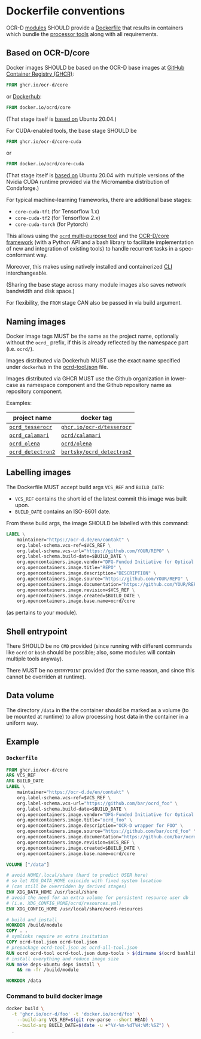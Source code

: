 # Dockerfile conventions

OCR-D [modules](glossary#ocr-d-module) SHOULD provide
a [Dockerfile](https://docs.docker.com/engine/reference/builder/)
that results in containers which bundle the [processor tools](cli)
along with all requirements.

## Based on OCR-D/core

Docker images SHOULD be based on the OCR-D base images at [GitHub Container Registry (GHCR)](https://github.com/OCR-D/core/pkgs/container/core):
```Dockerfile
FROM ghcr.io/ocr-d/core
```
or [Dockerhub](https://hub.docker.com/r/ocrd/core):
```Dockerfile
FROM docker.io/ocrd/core
```

(That stage itself is [based on](https://github.com/OCR-D/core/blob/77a385cef8c9dfefda841cb505cc829137ee0578/Makefile#L52) Ubuntu 20.04.)

For CUDA-enabled tools, the base stage SHOULD be
```Dockerfile
FROM ghcr.io/ocr-d/core-cuda
```
or
```Dockerfile
FROM docker.io/ocrd/core-cuda
```

(That stage itself is [based on]([https://github.com/OCR-D/core/blob/77a385cef8c9dfefda841cb505cc829137ee0578/Makefile#L52](https://github.com/OCR-D/core/blob/77a385cef8c9dfefda841cb505cc829137ee0578/Makefile#L222)) Ubuntu 20.04 
with multiple versions of the Nvidia CUDA runtime provided via the Micromamba distribution of Condaforge.)

For typical machine-learning frameworks, there are additional base stages:
- `core-cuda-tf1` (for Tensorflow 1.x)
- `core-cuda-tf2` (for Tensorflow 2.x)
- `core-cuda-torch` (for Pytorch)

This allows using the [`ocrd` multi-purpose tool](https://ocr-d.de/core/api/ocrd/ocrd.cli.html)
and the [OCR-D/core framework](https://ocr-d.de/core) (with a Python API and a bash library
to facilitate implementation of new and integration of existing tools)
to handle recurrent tasks in a spec-conformant way. 

Moreover, this makes using natively installed and containerized [CLI](cli) interchangeable.

(Sharing the base stage across many module images also saves network bandwidth and disk space.)

For flexibility, the `FROM` stage CAN also be passed in via build argument.

## Naming images

Docker image tags MUST be the same as the project name, optionally without the `ocrd_` prefix,
if this is already reflected by the namespace part (i.e. `ocrd/`).

Images distributed via Dockerhub MUST use the exact name specified under `dockerhub` in the
[ocrd-tool.json](ocrd_tool) file.

Images distributed via GHCR MUST use the Github organization in lower-case 
as namespace component and the Github repository name as repository component.

Examples:

| project name                                                | docker tag                                                  |
| ---                                                         | ---                                                         |
| [`ocrd_tesserocr`](https://github.com/OCR-D/ocrd_tesserocr) | [`ghcr.io/ocr-d/tesserocr`](https://github.com/orgs/OCR-D/packages/container/package/tesserocr) |
| [`ocrd_calamari`](https://github.com/OCR-D/ocrd_calamari)   | [`ocrd/calamari`](https://hub.docker.com/r/ocrd/calamari)   |
| [`ocrd_olena`](https://github.com/OCR-D/ocrd_olena)         | [`ocrd/olena`](https://hub.docker.com/r/ocrd/olena)         |
| [`ocrd_detectron2`](https://github.com/bertsky/ocrd_detectron2) | [`bertsky/ocrd_detectron2`](https://hub.docker.com/r/bertsky/ocrd_detectron2)         |

## Labelling images

The Dockerfile MUST accept build args `VCS_REF` and `BUILD_DATE`:

- `VCS_REF` contains the short id of the latest commit this image was built upon.
- `BUILD_DATE` contains an ISO-8601 date.

From these build args, the image SHOULD be labelled with this command:

```dockerfile
LABEL \
    maintainer="https://ocr-d.de/en/contakt" \
    org.label-schema.vcs-ref=$VCS_REF \
    org.label-schema.vcs-url="https://github.com/YOUR/REPO" \
    org.label-schema.build-date=$BUILD_DATE \
    org.opencontainers.image.vendor="DFG-Funded Initiative for Optical Character Recognition Development" \
    org.opencontainers.image.title="REPO" \
    org.opencontainers.image.description="DESCRIPTION" \
    org.opencontainers.image.source="https://github.com/YOUR/REPO" \
    org.opencontainers.image.documentation="https://github.com/YOUR/REPO/blob/${VCS_REF}/README.md" \
    org.opencontainers.image.revision=$VCS_REF \
    org.opencontainers.image.created=$BUILD_DATE \
    org.opencontainers.image.base.name=ocrd/core
```

(as pertains to your module).

## Shell entrypoint

There SHOULD be no `CMD` provided (since running with different commands
like `ocrd` or `bash` should be possible; also, some modules will contain
multiple tools anyway).

There MUST be no `ENTRYPOINT` provided (for the same reason, and since
this cannot be overriden at runtime).

## Data volume

The directory `/data` in the the container should be marked as a volume
(to be mounted at runtime) to allow processing host data in the container in a uniform way.

## Example

### `Dockerfile`

```dockerfile
FROM ghcr.io/ocr-d/core
ARG VCS_REF
ARG BUILD_DATE
LABEL \
    maintainer="https://ocr-d.de/en/contakt" \
    org.label-schema.vcs-ref=$VCS_REF \
    org.label-schema.vcs-url="https://github.com/bar/ocrd_foo" \
    org.label-schema.build-date=$BUILD_DATE \
    org.opencontainers.image.vendor="DFG-Funded Initiative for Optical Character Recognition Development" \
    org.opencontainers.image.title="ocrd_foo" \
    org.opencontainers.image.description="OCR-D wrapper for FOO" \
    org.opencontainers.image.source="https://github.com/bar/ocrd_foo" \
    org.opencontainers.image.documentation="https://github.com/bar/ocrd_foo/blob/${VCS_REF}/README.md" \
    org.opencontainers.image.revision=$VCS_REF \
    org.opencontainers.image.created=$BUILD_DATE \
    org.opencontainers.image.base.name=ocrd/core

VOLUME ["/data"]

# avoid HOME/.local/share (hard to predict USER here)                                                                                        
# so let XDG_DATA_HOME coincide with fixed system location                                                                                   
# (can still be overridden by derived stages)                                                                                                
ENV XDG_DATA_HOME /usr/local/share
# avoid the need for an extra volume for persistent resource user db                                                                         
# (i.e. XDG_CONFIG_HOME/ocrd/resources.yml)                                                                                                  
ENV XDG_CONFIG_HOME /usr/local/share/ocrd-resources

# build and install
WORKDIR /build/module
COPY . .
# symlinks require an extra invitation
COPY ocrd-tool.json ocrd-tool.json
# prepackage ocrd-tool.json as ocrd-all-tool.json                                                                                            
RUN ocrd ocrd-tool ocrd-tool.json dump-tools > $(dirname $(ocrd bashlib filename))/ocrd-all-tool.json
# install everything and reduce image size                                                                                                   
RUN make deps-ubuntu deps install \
    && rm -fr /build/module

WORKDIR /data
```

### Command to build docker image

```sh
docker build \
  -t 'ghcr.io/ocr-d/foo' -t 'docker.io/ocrd/foo' \
	--build-arg VCS_REF=$(git rev-parse --short HEAD) \
	--build-arg BUILD_DATE=$(date -u +"%Y-%m-%dT%H:%M:%SZ") \
  .
```
